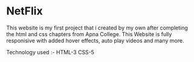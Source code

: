 # NetFlix
This website is my first project that i created by my own after completing the html and css chapters from Apna College. 
This Website is fully responisive with added hover effects, auto play videos and many more.

Technology used :-
HTML-3
CSS-5

